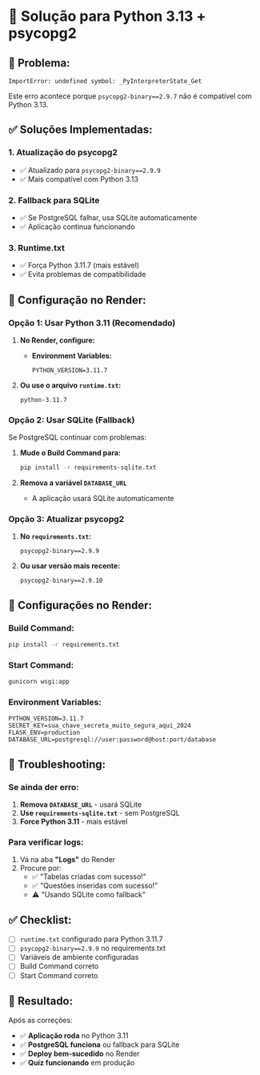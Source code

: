 # 🔧 Solução para Python 3.13 + psycopg2

## 🚨 **Problema:**
```
ImportError: undefined symbol: _PyInterpreterState_Get
```

Este erro acontece porque `psycopg2-binary==2.9.7` não é compatível com Python 3.13.

## ✅ **Soluções Implementadas:**

### **1. Atualização do psycopg2**
- ✅ Atualizado para `psycopg2-binary==2.9.9`
- ✅ Mais compatível com Python 3.13

### **2. Fallback para SQLite**
- ✅ Se PostgreSQL falhar, usa SQLite automaticamente
- ✅ Aplicação continua funcionando

### **3. Runtime.txt**
- ✅ Força Python 3.11.7 (mais estável)
- ✅ Evita problemas de compatibilidade

## 🚀 **Configuração no Render:**

### **Opção 1: Usar Python 3.11 (Recomendado)**

1. **No Render, configure:**
   - **Environment Variables:**
     ```
     PYTHON_VERSION=3.11.7
     ```

2. **Ou use o arquivo `runtime.txt`:**
   ```
   python-3.11.7
   ```

### **Opção 2: Usar SQLite (Fallback)**

Se PostgreSQL continuar com problemas:

1. **Mude o Build Command para:**
   ```bash
   pip install -r requirements-sqlite.txt
   ```

2. **Remova a variável `DATABASE_URL`**
   - A aplicação usará SQLite automaticamente

### **Opção 3: Atualizar psycopg2**

1. **No `requirements.txt`:**
   ```
   psycopg2-binary==2.9.9
   ```

2. **Ou usar versão mais recente:**
   ```
   psycopg2-binary==2.9.10
   ```

## 🔧 **Configurações no Render:**

### **Build Command:**
```bash
pip install -r requirements.txt
```

### **Start Command:**
```bash
gunicorn wsgi:app
```

### **Environment Variables:**
```
PYTHON_VERSION=3.11.7
SECRET_KEY=sua_chave_secreta_muito_segura_aqui_2024
FLASK_ENV=production
DATABASE_URL=postgresql://user:password@host:port/database
```

## 🐛 **Troubleshooting:**

### **Se ainda der erro:**
1. **Remova `DATABASE_URL`** - usará SQLite
2. **Use `requirements-sqlite.txt`** - sem PostgreSQL
3. **Force Python 3.11** - mais estável

### **Para verificar logs:**
1. Vá na aba **"Logs"** do Render
2. Procure por:
   - ✅ "Tabelas criadas com sucesso!"
   - ✅ "Questões inseridas com sucesso!"
   - ⚠️ "Usando SQLite como fallback"

## ✅ **Checklist:**

- [ ] `runtime.txt` configurado para Python 3.11.7
- [ ] `psycopg2-binary==2.9.9` no requirements.txt
- [ ] Variáveis de ambiente configuradas
- [ ] Build Command correto
- [ ] Start Command correto

## 🎉 **Resultado:**

Após as correções:
- ✅ **Aplicação roda** no Python 3.11
- ✅ **PostgreSQL funciona** ou fallback para SQLite
- ✅ **Deploy bem-sucedido** no Render
- ✅ **Quiz funcionando** em produção
